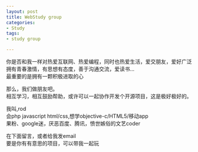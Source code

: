 ```yaml
---
layout: post
title: WebStudy group
categories:
- Study
tags:
- study group

---
```


你是否和我一样对热爱互联网、热爱编程，同时也热爱生活，爱交朋友，爱好广泛    
拥有青春激情，有思想有态度，善于沟通交流，爱读书...    
最重要的是拥有一颗积极进取的心

那么，我们做朋友吧。   
相互学习，相互鼓励帮助，或许可以一起协作开发个开源项目，这是极好极好的。

我叫,rod    
会php javascript html/css,想学objective-c/HTML5/移动app    
果粉、google迷，厌恶百度、腾讯，愤世嫉俗的文艺coder

在下面留言，或者给我发email    
要是你有有意思的项目，可以带我一起玩